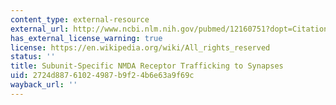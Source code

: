 ```yaml
---
content_type: external-resource
external_url: http://www.ncbi.nlm.nih.gov/pubmed/12160751?dopt=Citation
has_external_license_warning: true
license: https://en.wikipedia.org/wiki/All_rights_reserved
status: ''
title: Subunit-Specific NMDA Receptor Trafficking to Synapses
uid: 2724d887-6102-4987-b9f2-4b6e63a9f69c
wayback_url: ''
---
```

